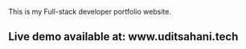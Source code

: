 <hp>This is my Full-stack developer portfolio website.</p>
<h2>Live demo available at: www.uditsahani.tech</h2>
